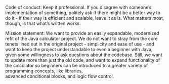 Code of conduct:
Keep it professional. If you disagree with someone’s implementation of something, 
politely ask if there might be a better way to do it - if their way is efficient and scalable, 
leave it as is. What matters most, though, is that what’s written works.

Mission statement:
We want to provide an easily expandable, modernized refit of the Java calculator project. 
We do not want to stray from the core tenets lined out in the original project - 
simplicity and ease of use - and want to keep the project understandable to even a beginner 
with Java, given some willingness to ask questions about the codebase. Still, we want to 
update more than just the old code, and want to expand functionality of the calculator so 
beginners can be introduced to a greater variety of programming concepts, like libraries,  
advanced conditional blocks, and logic flow control. 
